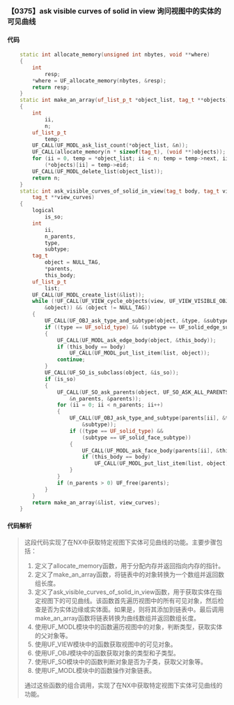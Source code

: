 ### 【0375】ask visible curves of solid in view 询问视图中的实体的可见曲线

#### 代码

```cpp
    static int allocate_memory(unsigned int nbytes, void **where)  
    {  
        int  
            resp;  
        *where = UF_allocate_memory(nbytes, &resp);  
        return resp;  
    }  
    static int make_an_array(uf_list_p_t *object_list, tag_t **objects)  
    {  
        int  
            ii,  
            n;  
        uf_list_p_t  
            temp;  
        UF_CALL(UF_MODL_ask_list_count(*object_list, &n));  
        UF_CALL(allocate_memory(n * sizeof(tag_t), (void **)objects));  
        for (ii = 0, temp = *object_list; ii < n; temp = temp->next, ii++)  
            (*objects)[ii] = temp->eid;  
        UF_CALL(UF_MODL_delete_list(object_list));  
        return n;  
    }  
    static int ask_visible_curves_of_solid_in_view(tag_t body, tag_t view,  
        tag_t **view_curves)  
    {  
        logical  
            is_so;  
        int  
            ii,  
            n_parents,  
            type,  
            subtype;  
        tag_t  
            object = NULL_TAG,  
            *parents,  
            this_body;  
        uf_list_p_t  
            list;  
        UF_CALL(UF_MODL_create_list(&list));  
        while (!UF_CALL(UF_VIEW_cycle_objects(view, UF_VIEW_VISIBLE_OBJECTS,  
            &object)) && (object != NULL_TAG))  
        {  
            UF_CALL(UF_OBJ_ask_type_and_subtype(object, &type, &subtype));  
            if ((type == UF_solid_type) && (subtype == UF_solid_edge_subtype))  
            {  
                UF_CALL(UF_MODL_ask_edge_body(object, &this_body));  
                if (this_body == body)  
                    UF_CALL(UF_MODL_put_list_item(list, object));  
                continue;  
            }  
            UF_CALL(UF_SO_is_subclass(object, &is_so));  
            if (is_so)  
            {  
                UF_CALL(UF_SO_ask_parents(object, UF_SO_ASK_ALL_PARENTS,  
                    &n_parents, &parents));  
                for (ii = 0; ii < n_parents; ii++)  
                {  
                    UF_CALL(UF_OBJ_ask_type_and_subtype(parents[ii], &type,  
                        &subtype));  
                    if ((type == UF_solid_type) &&  
                        (subtype == UF_solid_face_subtype))  
                    {  
                        UF_CALL(UF_MODL_ask_face_body(parents[ii], &this_body));  
                        if (this_body == body)  
                            UF_CALL(UF_MODL_put_list_item(list, object));  
                    }  
                }  
                if (n_parents > 0) UF_free(parents);  
            }  
        }  
        return make_an_array(&list, view_curves);  
    }

```

#### 代码解析

> 这段代码实现了在NX中获取特定视图下实体可见曲线的功能。主要步骤包括：
>
> 1. 定义了allocate_memory函数，用于分配内存并返回指向内存的指针。
> 2. 定义了make_an_array函数，将链表中的对象转换为一个数组并返回数组长度。
> 3. 定义了ask_visible_curves_of_solid_in_view函数，用于获取实体在指定视图下的可见曲线。该函数首先遍历视图中的所有可见对象，然后检查是否为实体边缘或实体面。如果是，则将其添加到链表中。最后调用make_an_array函数将链表转换为曲线数组并返回数组长度。
> 4. 使用UF_MODL模块中的函数遍历视图中的对象，判断类型，获取实体的父对象等。
> 5. 使用UF_VIEW模块中的函数获取视图中的可见对象。
> 6. 使用UF_OBJ模块中的函数获取对象的类型和子类型。
> 7. 使用UF_SO模块中的函数判断对象是否为子类，获取父对象等。
> 8. 使用UF_MODL模块中的函数操作对象链表。
>
> 通过这些函数的组合调用，实现了在NX中获取特定视图下实体可见曲线的功能。
>
